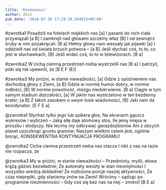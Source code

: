 ```yaml
---
title: 'Kosmonauci'
author: Zbik
pub_date: '2018-07-30 17:29:19.264813+00:00'
---
```


#zwrotka1
Posadzili na fotelach miękkich nas [a]
I pasami do nich ciała przywiązali [a B]
I zamknęli nad głowami szczelny właz [B]
I od zewnątrz śruby w nim pozakręcali. [B a]
Hełmy głowy nam wessały jak pijawki [a]
I oddzielił nas od świata brzuch potwora – [a B]
Jeśli słychać coś, to to, co jest w słuchawkach, [B]
Jeśli widać coś, to to w telewizorach. [B a]

#zwrotka2
W cichą ciemną przestrzeń nieba wystrzelili nas [B a]
I patrzyli, póki się nie upewnili, że [B E F (E)]

#zwrotka3
My próżni, w stanie nieważkości, [a]
Gdzie z opóźnieniem nas dochodzą głosy z Ziemi, [a B]
Gdzie w normie humor dobry, w normie mdłości, [B]
W normie powolność, mózgu niedokrwienie. [B a]
Ciągle w tym samym stadium dojrzałości, [a]
W jakim nas wystrzelono w ten bezdenny krater; [a B]
Z takim zasobem o swym losie wiadomości, [B]
Jaki nam da koordynator. [E F E a]

@zwrotka1
Słychać tylko jego lub spikera głos,
Na ekranach gąszcz wykresów i wyliczeń –
Jaką siłę daje atomowy stos,
Ile jemy mięsa w proszku i słodyczy.
Nie lecimy my odkrywać gwiazdozbiorów
Ani z obcych planet uszczknąć gruntu gramów;
Naszym wielkim celem jest, ogólnie biorąc,
KONSEKWENTNA KONTYNUACJA PROGRAMU!

@zwrotka2
Cicha ciemna przestrzeń nieba nas otacza
I nikt z nas na razie nie rozpacza, że

@zwrotka3
My w próżni, w stanie nieważkości –
Przedmioty, myśli, słowa krążą gdzieś bezwładnie;
Że automaty weszły w stan nieomylności
I wszystko wiedzą dokładnie!
Że rozłożone porcje naszej aktywności,
Że czas nieprędki, gdy staniemy znów na Ziemi!
Wrócimy – sądząc po programów niezmienności –
Gdy coś się bez nas na niej – zmieni! [B E a]